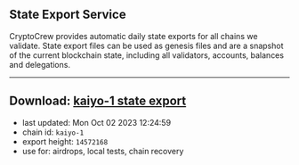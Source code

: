 ## State Export Service
CryptoCrew provides automatic daily state exports for all chains we validate. State export files can be used as genesis files and are a snapshot of the current blockchain state, including all validators, accounts, balances and delegations.

---
**Download: [kaiyo-1 state export](https://dl.ccvalidators.com/SERVICE/kujira/kaiyo-1_export_14572168.json)**
---

- last updated: Mon Oct 02 2023 12:24:59
- chain id: `kaiyo-1`
- export height: `14572168`
- use for: airdrops, local tests, chain recovery
